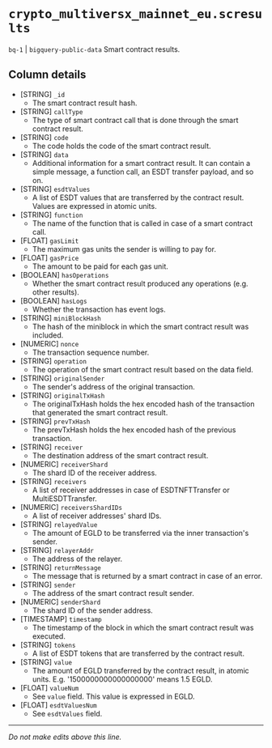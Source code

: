 # `crypto_multiversx_mainnet_eu.scresults`
`bq-1` | `bigquery-public-data`
Smart contract results.

## Column details
* [STRING]    `_id`
  - The smart contract result hash.
* [STRING]    `callType`
  - The type of smart contract call that is done through the smart contract result.
* [STRING]    `code`
  - The code holds the code of the smart contract result.
* [STRING]    `data`
  - Additional information for a smart contract result. It can contain a simple message, a function call, an ESDT transfer payload, and so on.
* [STRING]    `esdtValues`
  - A list of ESDT values that are transferred by the contract result. Values are expressed in atomic units.
* [STRING]    `function`
  - The name of the function that is called in case of a smart contract call.
* [FLOAT]     `gasLimit`
  - The maximum gas units the sender is willing to pay for.
* [FLOAT]     `gasPrice`
  - The amount to be paid for each gas unit.
* [BOOLEAN]   `hasOperations`
  - Whether the smart contract result produced any operations (e.g. other results).
* [BOOLEAN]   `hasLogs`
  - Whether the transaction has event logs.
* [STRING]    `miniBlockHash`
  - The hash of the miniblock in which the smart contract result was included.
* [NUMERIC]   `nonce`
  - The transaction sequence number.
* [STRING]    `operation`
  - The operation of the smart contract result based on the data field.
* [STRING]    `originalSender`
  - The sender's address of the original transaction.
* [STRING]    `originalTxHash`
  - The originalTxHash holds the hex encoded hash of the transaction that generated the smart contract result.
* [STRING]    `prevTxHash`
  - The prevTxHash holds the hex encoded hash of the previous transaction.
* [STRING]    `receiver`
  - The destination address of the smart contract result.
* [NUMERIC]   `receiverShard`
  - The shard ID of the receiver address.
* [STRING]    `receivers`
  - A list of receiver addresses in case of ESDTNFTTransfer or MultiESDTTransfer.
* [NUMERIC]   `receiversShardIDs`
  - A list of receiver addresses' shard IDs.
* [STRING]    `relayedValue`
  - The amount of EGLD to be transferred via the inner transaction's sender.
* [STRING]    `relayerAddr`
  - The address of the relayer.
* [STRING]    `returnMessage`
  - The message that is returned by a smart contract in case of an error.
* [STRING]    `sender`
  - The address of the smart contract result sender.
* [NUMERIC]   `senderShard`
  - The shard ID of the sender address.
* [TIMESTAMP] `timestamp`
  - The timestamp of the block in which the smart contract result was executed.
* [STRING]    `tokens`
  - A list of ESDT tokens that are transferred by the contract result.
* [STRING]    `value`
  - The amount of EGLD transferred by the contract result, in atomic units. E.g. '1500000000000000000' means 1.5 EGLD.
* [FLOAT]     `valueNum`
  - See `value` field. This value is expressed in EGLD.
* [FLOAT]     `esdtValuesNum`
  - See `esdtValues` field.

-------------------------------------------------------------------------------
*Do not make edits above this line.*
